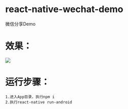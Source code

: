 # react-native-wechat-demo
微信分享Demo

# 效果： <br />
![](http://images2017.cnblogs.com/blog/172074/201709/172074-20170908102428319-579001429.gif)

# 运行步骤： <br />
`1.进入App目录，执行npm i`<br />
`2.执行react-native run-android`

